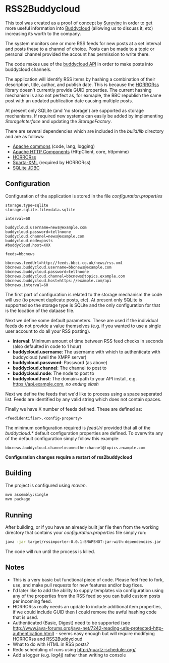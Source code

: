 RSS2Buddycloud
===============

This tool was created as a proof of concept by [Surevine](http://www.surevine.com) in order to get more useful information into [Buddycloud](https://buddycloud.org) (allowing us to discuss it, etc) increasing its worth to the company.

The system monitors one or more RSS feeds for new posts at a set interval and posts these to a channel of choice. Posts can be made to a topic or personal channel provided the account has permission to write there.

The code makes use of the [buddycloud API](https://buddycloud.org/wiki/Buddycloud_HTTP_API) in order to make posts into buddycloud channels.

The application will identify RSS items by hashing a combination of their description, title, author, and publish date. This is because the [HORRORss](http://code.google.com/p/horrorss/) library doesn't currently provide GUID properties. The current hashing mechanism is also not perfect as, for exmaple, the BBC republish the same post with an updated publication date causing multiple posts.

At present only SQLite (and 'no storage') are supported as storage mechanisms. If required new systems can easily be added by implementing _StorageInterface_ and updating the _StorageFactory_.

There are several dependencies which are included in the _build/lib_ directory and are as follows:

* [Apache commons](http://commons.apache.org/) (code, lang, logging)
* [Apache HTTP Components](http://hc.apache.org/) (HttpClient, core, httpmime)
* [HORRORss](http://code.google.com/p/horrorss/)
* [Sparta-XML](http://sparta-xml.sourceforge.net/) (required by HORRORss)
* [SQLite JDBC](http://www.zentus.com/sqlitejdbc/)

Configuration
-------------

Configuration of the application is stored in the file _configuration.properties_

    storage.type=sqlite
    storage.sqlite.file=data.sqlite

    interval=60

    buddycloud.username=news@example.com
    buddycloud.password=tellnoone
    buddycloud.channel=news@example.com
    buddycloud.node=posts
    #buddycloud.host=XXX

    feeds=bbcnews

    bbcnews.feedUrl=http://feeds.bbci.co.uk/news/rss.xml
    bbcnews.buddycloud.username=bbcnews@example.com
    bbcnews.buddycloud.password=tellnoone
    bbcnews.buddycloud.channel=bbcnews@topics.example.com
    bbcnews.buddycloud.host=https://example.com/api
    bbcnews.interval=60

The first part of configuration is related to the storage mechanism the code will use (to prevent duplicate posts, etc). At present only SQLite is supported so the storage type is SQLite and the only configuration for that is the location of the dataase file.

Next we define some default parameters. These are used if the individual feeds do not provide a value themselves (e.g. if you wanted to use a single user account to do all your RSS posting).

* **interval**: Minimum amount of time between RSS feed checks in seconds (also defaulted in code to 1 hour)
* **buddycloud.username**: The username with which to authenticate with buddycloud (well the XMPP server)
* **buddycloud.password**: Password (as above)
* **buddycloud.channel**: The channel to post to
* **buddycloud.node**: The node to post to 
* **buddycloud.host**: The domain+path to your API install, e.g. https://api.example.com, _no ending slash_

Next we define the feeds that we'd like to process using a space seperated list. Feeds are identified by any valid string which does not contain spaces.

Finally we have X number of feeds defined. These are defined as:

    <feedidentifier>.<config-property>

The minimum configuration required is _feedUrl_ provided that all of the _buddycloud.*_ default configuration properties are defined. To overwrite any of the default configuration simply follow this example:

    bbcnews.buddycloud.channel=someotherchannel@topics.example.com

**Configuration changes require a restart of rss2buddycloud**

Building
--------

The project is configured using _maven_.

```bash
mvn assembly:single
mvn package
```

Running
-------

After building, or if you have an already built jar file then from the working directory that contains your _configuration.properties_ file simply run:

```bash
java -jar target/rssimporter-0.0.1-SNAPSHOT-jar-with-dependencies.jar
```

The code will run until the process is killed.

Notes
-----

* This is a very basic but functional piece of code. Please feel free to fork, use, and make pull requests for new features and/or bug fixes.
* I'd later like to add the ability to supply templates via configuration using any of the properties from the RSS feed so you can build custom posts per incoming feed.
* HORRORss really needs an update to include additional item properties, if we could include GUID then I could remove the awful hashing code that is used.
* Authenticated (Basic, Digest) need to be supported (see http://www.java-forums.org/java-net/7242-reading-urls-protected-http-authentication.html) - seems easy enough but will require modifying HORRORss and RSS2Buddycloud
* What to do with HTML in RSS posts?
* Redo scheduling of runs using http://quartz-scheduler.org/
* Add a logger (e.g. log4j) rather than writing to console
